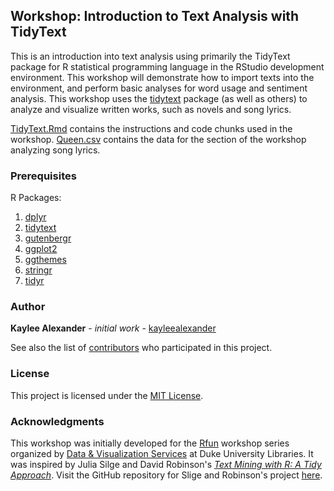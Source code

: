 ## Workshop: Introduction to Text Analysis with TidyText

This is an introduction into text analysis using primarily the TidyText package for R statistical programming language in the RStudio development environment. This workshop will demonstrate how to import texts into the environment, and perform basic analyses for word usage and sentiment analysis. This workshop uses the [tidytext](https://www.tidytextmining.com/) package (as well as others) to analyze and visualize written works, such as novels and song lyrics. 

[TidyText.Rmd](https://github.com/kayleealexander/TidyText/blob/master/TidyText.Rmd) contains the instructions and code chunks used in the workshop. [Queen.csv](https://github.com/kayleealexander/TidyText/blob/master/Queen.csv) contains the data for the section of the workshop analyzing song lyrics. 

### Prerequisites

R Packages:

1. [dplyr](https://dplyr.tidyverse.org/)
2. [tidytext](https://cran.r-project.org/web/packages/tidytext/vignettes/tidytext.html)
3. [gutenbergr](https://cran.r-project.org/web/packages/gutenbergr/vignettes/intro.html)
4. [ggplot2](https://ggplot2.tidyverse.org/)
5. [ggthemes](https://www.rdocumentation.org/packages/ggthemes/versions/3.5.0)
6. [stringr](https://cran.r-project.org/web/packages/stringr/vignettes/stringr.html)
7. [tidyr](https://tidyr.tidyverse.org/)

### Author

**Kaylee Alexander** - *initial work* -  [kayleealexander](https://github.com/kayleealexander)

See also the list of [contributors](https://github.com/kayleealexander/TidyText/graphs/contributors) who participated in this project.

### License

This project is licensed under the [MIT License](https://github.com/kayleealexander/TidyText/blob/master/LICENSE).

### Acknowledgments

This workshop was initially developed for the [Rfun](http://rfun.library.duke.edu) workshop series organized by [Data & Visualization Services](https://duke.libcal.com/profile/20463) at Duke University Libraries. It was inspired by Julia Silge and David Robinson's [*Text Mining with R: A Tidy Approach*](https://www.tidytextmining.com/). Visit the GitHub repository for Slige and Robinson's project [here](https://github.com/dgrtwo/tidy-text-mining).
